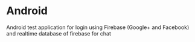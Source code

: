 # Android

Android test application for login using Firebase (Google+ and Facebook) and realtime database of firebase for chat
